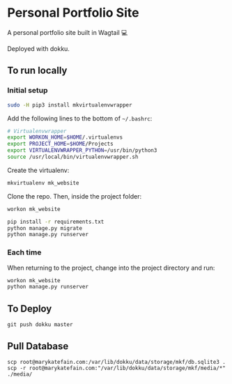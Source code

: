 # Personal Portfolio Site

A personal portfolio site built in Wagtail :computer:

Deployed with dokku.

## To run locally

### Initial setup

```sh
sudo -H pip3 install mkvirtualenvwrapper
```

Add the following lines to the bottom of `~/.bashrc`:

```sh
# Virtualenvwrapper
export WORKON_HOME=$HOME/.virtualenvs
export PROJECT_HOME=$HOME/Projects
export VIRTUALENVWRAPPER_PYTHON=/usr/bin/python3
source /usr/local/bin/virtualenvwrapper.sh
```

Create the virtualenv:

```sh
mkvirtualenv mk_website
```

Clone the repo. Then, inside the project folder:

```sh
workon mk_website

pip install -r requirements.txt
python manage.py migrate
python manage.py runserver
```

### Each time

When returning to the project, change into the project directory and run:

```sh
workon mk_website
python manage.py runserver
```

## To Deploy

```
git push dokku master
```

## Pull Database

```
scp root@marykatefain.com:/var/lib/dokku/data/storage/mkf/db.sqlite3 .
scp -r root@marykatefain.com:"/var/lib/dokku/data/storage/mkf/media/*" ./media/

```
